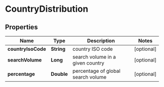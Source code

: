 # CountryDistribution


## Properties

| Name | Type | Description | Notes |
|------------ | ------------- | ------------- | -------------|
**countryIsoCode** | **String** | country ISO code |[optional]|
**searchVolume** | **Long** | search volume in a given country |[optional]|
**percentage** | **Double** | percentage of global search volume |[optional]|